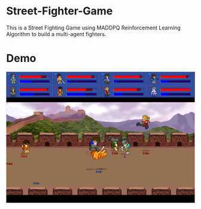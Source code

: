 # Street-Fighter-Game
This is a Street Fighting Game using MADDPQ Reinforcement Learning Algorithm to build a multi-agent fighters. 
# Demo

![Game Demo](images/demo/demo1.jpg)

